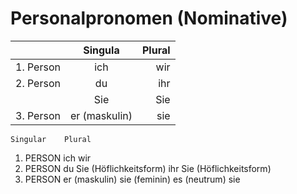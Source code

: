 # Personalpronomen (Nominative)

|               | Singula       | Plural|
| ------------- |:-------------:| -----:|
| 1. Person     | ich           | wir   |
| 2. Person     | du            | ihr   |
|               | Sie           | Sie   |
| 3. Person     | er (maskulin) | sie   |




	Singular	Plural
1. PERSON	ich	wir
2. PERSON	du
Sie (Höflichkeitsform)	ihr
Sie (Höflichkeitsform)
3. PERSON	er (maskulin)
sie (feminin)
es (neutrum)
sie
